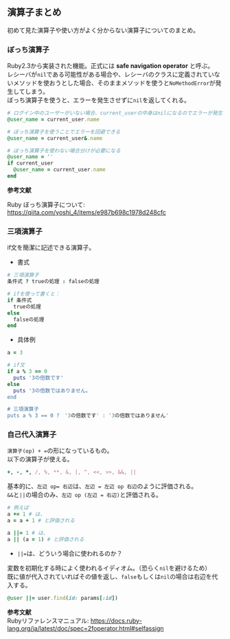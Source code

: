 ## 演算子まとめ
初めて見た演算子や使い方がよく分からない演算子についてのまとめ。

### ぼっち演算子

Ruby2.3から実装された機能。正式には **safe navigation operator** と呼ぶ。<br/>
レシーバが`nil`である可能性がある場合や、レシーバのクラスに定義されていないメソッドを使おうとした場合、そのままメソッドを使うと`NoMethodError`が発生してしまう。<br/>
ぼっち演算子を使うと、エラーを発生させずに`nil`を返してくれる。
```ruby
# ログイン中のユーザーがいない場合、current_userの中身はnilになるのでエラーが発生する
@user_name = current_user.name

# ぼっち演算子を使うことでエラーを回避できる
@user_name = current_user&.name

# ぼっち演算子を使わない場合分けが必要になる
@user_name = ''
if current_user
  @user_name = current_user.name
end
```

**参考文献**

Ruby ぼっち演算子について: https://qiita.com/yoshi_4/items/e987b698c1978d248cfc

### 三項演算子

if文を簡潔に記述できる演算子。
- 書式
```ruby
# 三項演算子
条件式 ? trueの処理 : falseの処理

# ifを使って書くと：
if 条件式
  trueの処理
else
  falseの処理
end
```
- 具体例
```ruby
a = 3

# if文
if a % 3 == 0
  puts '3の倍数です'
else
  puts '3の倍数ではありません。
end

# 三項演算子
puts a % 3 == 0 ?　'3の倍数です' : '3の倍数ではありません'
```

### 自己代入演算子

`演算子(op) + =`の形になっているもの。<br/>
以下の演算子が使える。
```ruby
+, -, *, /, %, **, &, |, ^, <<, >>, &&, ||
```

基本的に、`左辺 op= 右辺`は、`左辺 = 左辺 op 右辺`のように評価される。<br/>
`&&`と`||`の場合のみ、`左辺 op (左辺 = 右辺)`と評価される。
```ruby
# 例えば
a += 1 # は、
a = a + 1 # と評価される

a ||= 1 # は、
a || (a = 1) # と評価される
```

- `||=`は、どういう場合に使われるのか？

変数を初期化する時によく使われるイディオム。（恐らく`nil`を避けるため）<br/>
既に値が代入されていればその値を返し、`false`もしくは`nil`の場合は右辺を代入する。<br/>
```ruby
@user ||= user.find(id: params[:id])
```

**参考文献**<br/>
Rubyリファレンスマニュアル: https://docs.ruby-lang.org/ja/latest/doc/spec=2foperator.html#selfassign

